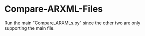 # Compare-ARXML-Files

Run the main "Compare_ARXMLs.py" since the other two are only supporting the main file.
